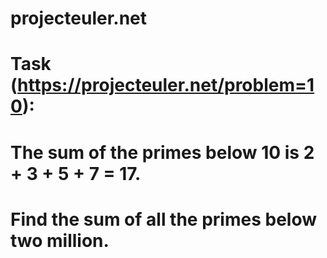 # projecteuler.net
#
# Task (https://projecteuler.net/problem=10):
#
# The sum of the primes below 10 is 2 + 3 + 5 + 7 = 17.
# 
# Find the sum of all the primes below two million.
# 
